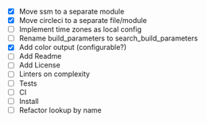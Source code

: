 - [x] Move ssm to a separate module
- [x] Move circleci to a separate file/module
- [ ] Implement time zones as local config
- [ ] Rename build_parameters to search_build_parameters
- [x] Add color output (configurable?)
- [ ] Add Readme
- [ ] Add License
- [ ] Linters on complexity
- [ ] Tests
- [ ] CI
- [ ] Install
- [ ] Refactor lookup by name

